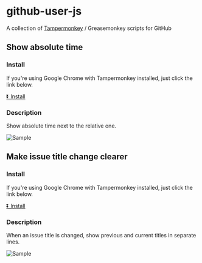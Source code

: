 # github-user-js
A collection of [Tampermonkey](https://chrome.google.com/webstore/detail/dhdgffkkebhmkfjojejmpbldmpobfkfo) / Greasemonkey scripts for GitHub


## Show absolute time

### Install

If you're using Google Chrome with Tampermonkey installed, just click the link below.

[⏬ Install](https://github.com/rinopo/github-user-js/raw/master/absolute-time.user.js)

### Description

Show absolute time next to the relative one.

![Sample](https://raw.github.com/rinopo/github-user-js/master/images/absolute-time.png)


## Make issue title change clearer

### Install

If you're using Google Chrome with Tampermonkey installed, just click the link below.

[⏬ Install](https://github.com/rinopo/github-user-js/raw/master/issue-title-change.user.js)

### Description

When an issue title is changed, show previous and current titles in separate lines.

![Sample](https://raw.github.com/rinopo/github-user-js/master/images/issue-title-change.png)

